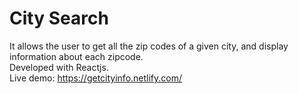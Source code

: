 # City Search  
It allows the user to get all the zip codes of a given city, and display information about each zipcode.  
Developed with Reactjs.  
Live demo: https://getcityinfo.netlify.com/  
